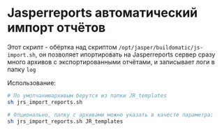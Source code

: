 # Jasperreports автоматический импорт отчётов

Этот скрипт - обёртка над скриптом `/opt/jasper/buildomatic/js-import.sh`, он позволяет ипортировать на Jasperreports сервер сразу много архивов с экспортированными отчётами, и записывает логи в папку `log`

Использование:

```bash
# По умолчаниюархивым берутся из папки JR_templates
sh jrs_import_reports.sh

# Опционально, папку с архивами можно указать в качесте параметра:
sh jrs_import_reports.sh JR_templates
```
